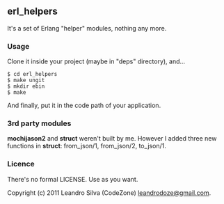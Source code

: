 ## erl_helpers

It's a set of Erlang "helper" modules, nothing any more.

### Usage

Clone it inside your project (maybe in "deps" directory), and...

    $ cd erl_helpers
    $ make ungit
    $ mkdir ebin
    $ make

And finally, put it in the code path of your application.

### 3rd party modules

__mochijason2__ and __struct__ weren't built by me. However I added three new functions in __struct__: from_json/1, from_json/2, to_json/1.

### Licence

There's no formal LICENSE. Use as you want.

Copyright (c) 2011 Leandro Silva (CodeZone) <leandrodoze@gmail.com>.
